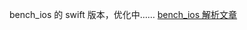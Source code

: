 
bench_ios 的 swift 版本，优化中……
[bench_ios 解析文章](https://blog.csdn.net/gwh111/article/details/100700830)   

